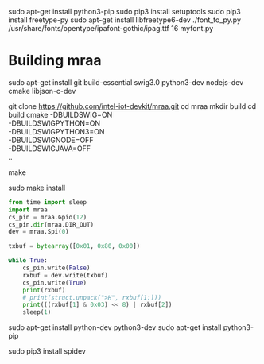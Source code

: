 
sudo apt-get install python3-pip
sudo pip3 install setuptools
sudo pip3 install freetype-py
sudo apt-get install libfreetype6-dev
./font_to_py.py /usr/share/fonts/opentype/ipafont-gothic/ipag.ttf 16 myfont.py


Building mraa
=============
sudo apt-get install git build-essential swig3.0 python3-dev nodejs-dev cmake libjson-c-dev

git clone https://github.com/intel-iot-devkit/mraa.git
cd mraa
mkdir build
cd build
cmake -DBUILDSWIG=ON \
      -DBUILDSWIGPYTHON=ON \
      -DBUILDSWIGPYTHON3=ON \
      -DBUILDSWIGNODE=OFF \
      -DBUILDSWIGJAVA=OFF \
      ..

make

sudo make install

```python
from time import sleep
import mraa
cs_pin = mraa.Gpio(12)
cs_pin.dir(mraa.DIR_OUT)
dev = mraa.Spi(0)

txbuf = bytearray([0x01, 0x80, 0x00])

while True:
    cs_pin.write(False)
    rxbuf = dev.write(txbuf)
    cs_pin.write(True)
    print(rxbuf)
    # print(struct.unpack(">H", rxbuf[1:]))
    print(((rxbuf[1] & 0x03) << 8) | rxbuf[2])
    sleep(1)
```

sudo apt-get install python-dev python3-dev
sudo apt-get install python3-pip

sudo pip3 install spidev

